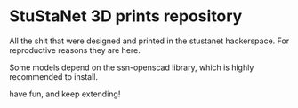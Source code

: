 # StuStaNet 3D prints repository

All the shit that were designed and printed in the stustanet hackerspace.
For reproductive reasons they are here.

Some models depend on the ssn-openscad library, which is highly recommended to install.

have fun, and keep extending!
